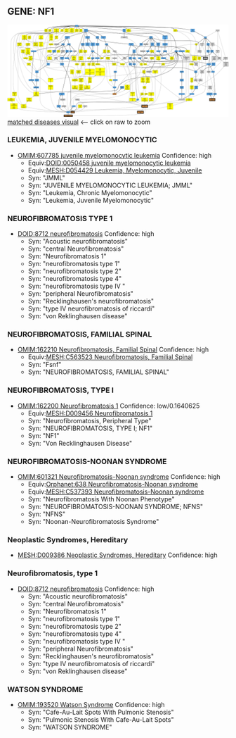 
## GENE: NF1

![image](NF1.png)
[matched diseases visual](NF1.png)  <-- click on raw to zoom


### LEUKEMIA, JUVENILE MYELOMONOCYTIC
 * [OMIM:607785 juvenile myelomonocytic leukemia](http://beta.monarchinitiative.org/disease/OMIM:607785) Confidence: high
    * Equiv:[DOID:0050458 juvenile myelomonocytic leukemia](http://beta.monarchinitiative.org/disease/DOID:0050458)
    * Equiv:[MESH:D054429 Leukemia, Myelomonocytic, Juvenile](http://beta.monarchinitiative.org/disease/MESH:D054429)
    * Syn: "JMML"
    * Syn: "JUVENILE MYELOMONOCYTIC LEUKEMIA; JMML"
    * Syn: "Leukemia, Chronic Myelomonocytic"
    * Syn: "Leukemia, Juvenile Myelomonocytic"

### NEUROFIBROMATOSIS TYPE 1
 * [DOID:8712 neurofibromatosis](http://beta.monarchinitiative.org/disease/DOID:8712) Confidence: high
    * Syn: "Acoustic neurofibromatosis"
    * Syn: "central Neurofibromatosis"
    * Syn: "Neurofibromatosis 1"
    * Syn: "neurofibromatosis type 1"
    * Syn: "neurofibromatosis type 2"
    * Syn: "neurofibromatosis type 4"
    * Syn: "neurofibromatosis type IV "
    * Syn: "peripheral Neurofibromatosis"
    * Syn: "Recklinghausen's neurofibromatosis"
    * Syn: "type IV neurofibromatosis of riccardi"
    * Syn: "von Reklinghausen disease"

### NEUROFIBROMATOSIS, FAMILIAL SPINAL
 * [OMIM:162210 Neurofibromatosis, Familial Spinal](http://beta.monarchinitiative.org/disease/OMIM:162210) Confidence: high
    * Equiv:[MESH:C563523 Neurofibromatosis, Familial Spinal](http://beta.monarchinitiative.org/disease/MESH:C563523)
    * Syn: "Fsnf"
    * Syn: "NEUROFIBROMATOSIS, FAMILIAL SPINAL"

### NEUROFIBROMATOSIS, TYPE I
 * [OMIM:162200 Neurofibromatosis 1](http://beta.monarchinitiative.org/disease/OMIM:162200) Confidence: low/0.1640625
    * Equiv:[MESH:D009456 Neurofibromatosis 1](http://beta.monarchinitiative.org/disease/MESH:D009456)
    * Syn: "Neurofibromatosis, Peripheral Type"
    * Syn: "NEUROFIBROMATOSIS, TYPE I; NF1"
    * Syn: "NF1"
    * Syn: "Von Recklinghausen Disease"

### NEUROFIBROMATOSIS-NOONAN SYNDROME
 * [OMIM:601321 Neurofibromatosis-Noonan syndrome](http://beta.monarchinitiative.org/disease/OMIM:601321) Confidence: high
    * Equiv:[Orphanet:638 Neurofibromatosis-Noonan syndrome](http://beta.monarchinitiative.org/disease/Orphanet:638)
    * Equiv:[MESH:C537393 Neurofibromatosis-Noonan syndrome](http://beta.monarchinitiative.org/disease/MESH:C537393)
    * Syn: "Neurofibromatosis With Noonan Phenotype"
    * Syn: "NEUROFIBROMATOSIS-NOONAN SYNDROME; NFNS"
    * Syn: "NFNS"
    * Syn: "Noonan-Neurofibromatosis Syndrome"

### Neoplastic Syndromes, Hereditary
 * [MESH:D009386 Neoplastic Syndromes, Hereditary](http://beta.monarchinitiative.org/disease/MESH:D009386) Confidence: high

### Neurofibromatosis, type 1
 * [DOID:8712 neurofibromatosis](http://beta.monarchinitiative.org/disease/DOID:8712) Confidence: high
    * Syn: "Acoustic neurofibromatosis"
    * Syn: "central Neurofibromatosis"
    * Syn: "Neurofibromatosis 1"
    * Syn: "neurofibromatosis type 1"
    * Syn: "neurofibromatosis type 2"
    * Syn: "neurofibromatosis type 4"
    * Syn: "neurofibromatosis type IV "
    * Syn: "peripheral Neurofibromatosis"
    * Syn: "Recklinghausen's neurofibromatosis"
    * Syn: "type IV neurofibromatosis of riccardi"
    * Syn: "von Reklinghausen disease"

### WATSON SYNDROME
 * [OMIM:193520 Watson Syndrome](http://beta.monarchinitiative.org/disease/OMIM:193520) Confidence: high
    * Syn: "Cafe-Au-Lait Spots With Pulmonic Stenosis"
    * Syn: "Pulmonic Stenosis With Cafe-Au-Lait Spots"
    * Syn: "WATSON SYNDROME"
